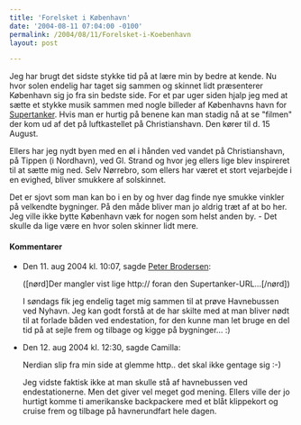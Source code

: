 ```yaml
---
title: 'Forelsket i København'
date: '2004-08-11 07:04:00 -0100'
permalink: /2004/08/11/Forelsket-i-Koebenhavn
layout: post

---
```

Jeg har brugt det sidste stykke tid på at lære min by bedre at kende. Nu hvor solen endelig har taget sig sammen og skinnet lidt præsenterer København sig jo fra sin bedste side. For et par uger siden hjalp jeg med at sætte et stykke musik sammen med nogle billeder af Københavns havn for [Supertanker](http://www.supertanker.info). Hvis man er hurtig på benene kan man stadig nå at se "filmen" der kom ud af det på luftkastellet på Christianshavn. Den kører til d. 15 August.

Ellers har jeg nydt byen med en øl i hånden ved vandet på Christianshavn, på Tippen (i Nordhavn), ved Gl. Strand og hvor jeg ellers lige blev inspireret til at sætte mig ned. Selv Nørrebro, som ellers har været et stort vejarbejde i en evighed, bliver smukkere af solskinnet.

Det er sjovt som man kan bo i en by og hver dag finde nye smukke vinkler på velkendte bygninger. På den måde bliver man jo aldrig træt af at bo her. Jeg ville ikke bytte København væk for nogen som helst anden by. - Det skulle da lige være en hvor solen skinner lidt mere.
<div class="vintage-comments">
<h4>Kommentarer </h4>
<ul class="vintage-comments-list"><li>
<p class="comment-meta">Den <time datetime="2004-08-11T22:07:43+02:00">11. aug 2004 kl.  10:07</time>, sagde <a href="http://pe.ter.dk/">Peter Brodersen</a>:</p>
<p>([nørd]Der mangler vist lige http:// foran den Supertanker-URL...[/nørd])</p>
<p>I søndags fik jeg endelig taget mig sammen til at prøve Havnebussen ved Nyhavn. Jeg kan godt forstå at de har skilte med at man bliver nødt til at forlade båden ved endestation, for den kunne man let bruge en del tid på at sejle frem og tilbage og kigge på bygninger... :)</p>
</li>

<li>
<p class="comment-meta">Den <time datetime="2004-08-12T12:30:13+02:00">12. aug 2004 kl.  12:30</time>, sagde Camilla:</p>
<p>Nerdian slip fra min side at glemme http.. det skal ikke gentage sig :-)</p>
<p>Jeg vidste faktisk ikke at man skulle stå af havnebussen ved endestationerne. Men det giver vel meget god mening. Ellers ville der jo hurtigt komme ti amerikanske backpackere med et blåt klippekort og cruise frem og tilbage på havnerundfart hele dagen.</p>
</li>
</ul>
</div>
